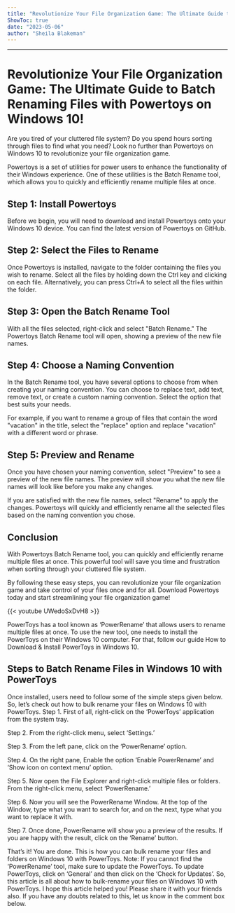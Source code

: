 ```yaml
---
title: "Revolutionize Your File Organization Game: The Ultimate Guide to Batch Renaming Files with Powertoys on Windows 10!"
ShowToc: true 
date: "2023-05-06"
author: "Sheila Blakeman"
---
```

*****
# Revolutionize Your File Organization Game: The Ultimate Guide to Batch Renaming Files with Powertoys on Windows 10!

Are you tired of your cluttered file system? Do you spend hours sorting through files to find what you need? Look no further than Powertoys on Windows 10 to revolutionize your file organization game.

Powertoys is a set of utilities for power users to enhance the functionality of their Windows experience. One of these utilities is the Batch Rename tool, which allows you to quickly and efficiently rename multiple files at once.

## Step 1: Install Powertoys

Before we begin, you will need to download and install Powertoys onto your Windows 10 device. You can find the latest version of Powertoys on GitHub.

## Step 2: Select the Files to Rename

Once Powertoys is installed, navigate to the folder containing the files you wish to rename. Select all the files by holding down the Ctrl key and clicking on each file. Alternatively, you can press Ctrl+A to select all the files within the folder.

## Step 3: Open the Batch Rename Tool

With all the files selected, right-click and select "Batch Rename." The Powertoys Batch Rename tool will open, showing a preview of the new file names.

## Step 4: Choose a Naming Convention

In the Batch Rename tool, you have several options to choose from when creating your naming convention. You can choose to replace text, add text, remove text, or create a custom naming convention. Select the option that best suits your needs.

For example, if you want to rename a group of files that contain the word "vacation" in the title, select the "replace" option and replace "vacation" with a different word or phrase.

## Step 5: Preview and Rename

Once you have chosen your naming convention, select "Preview" to see a preview of the new file names. The preview will show you what the new file names will look like before you make any changes.

If you are satisfied with the new file names, select "Rename" to apply the changes. Powertoys will quickly and efficiently rename all the selected files based on the naming convention you chose.

## Conclusion

With Powertoys Batch Rename tool, you can quickly and efficiently rename multiple files at once. This powerful tool will save you time and frustration when sorting through your cluttered file system.

By following these easy steps, you can revolutionize your file organization game and take control of your files once and for all. Download Powertoys today and start streamlining your file organization game!

{{< youtube UWedoSxDvH8 >}} 



PowerToys has a tool known as ‘PowerRename’ that allows users to rename multiple files at once. To use the new tool, one needs to install the PowerToys on their Windows 10 computer. For that, follow our guide How to Download & Install PowerToys in Windows 10.

 
## Steps to Batch Rename Files in Windows 10 with PowerToys


Once installed, users need to follow some of the simple steps given below. So, let’s check out how to bulk rename your files on Windows 10 with PowerToys.
Step 1. First of all, right-click on the ‘PowerToys’ application from the system tray.

Step 2. From the right-click menu, select ‘Settings.’

Step 3. From the left pane, click on the ‘PowerRename’ option.

Step 4. On the right pane, Enable the option ‘Enable PowerRename’ and ‘Show icon on context menu’ option.

Step 5. Now open the File Explorer and right-click multiple files or folders. From the right-click menu, select ‘PowerRename.’

Step 6. Now you will see the PowerRename Window. At the top of the Window, type what you want to search for, and on the next, type what you want to replace it with.

Step 7. Once done, PowerRename will show you a preview of the results. If you are happy with the result, click on the ‘Rename’ button.

That’s it! You are done. This is how you can bulk rename your files and folders on Windows 10 with PowerToys.
Note: If you cannot find the ‘PowerRename’ tool, make sure to update the PowerToys. To update PowerToys, click on ‘General’ and then click on the ‘Check for Updates’.
So, this article is all about how to bulk-rename your files on Windows 10 with PowerToys. I hope this article helped you! Please share it with your friends also. If you have any doubts related to this, let us know in the comment box below.




